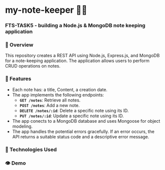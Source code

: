 # my-note-keeper :notebook::notebook:	

### FTS-TASK5 - building a Node.js &amp; MongoDB note keeping application

### :stars:	Overview
This repository creates a REST API using Node.js, Express.js, and MongoDB for a note-keeping application. The application allows users to perform CRUD operations on notes.

### :dart: Features
- Each note has: a title, Content, a creation date.
- The app implements the following endpoints:
    - **`GET /notes`**: Retrieve all notes.
    - **`POST /notes`**: Add a new note.
    - **`DELETE /notes/:id`**: Delete a specific note using its ID.
    - **`PUT /notes/:id`**: Update a specific note using its ID.
- The app conects to a MongoDB database and uses Mongoose for object modeling.
- The app handles the potential errors gracefully. If an error occurs, the API returns a suitable status code and a descriptive error message.

### :space_invader: Technologies Used

### :eye: Demo 
